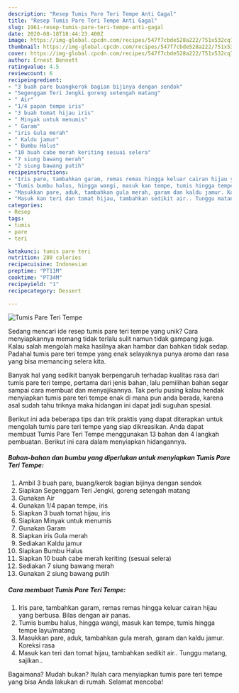```yaml
---
description: "Resep Tumis Pare Teri Tempe Anti Gagal"
title: "Resep Tumis Pare Teri Tempe Anti Gagal"
slug: 1961-resep-tumis-pare-teri-tempe-anti-gagal
date: 2020-08-18T18:44:23.400Z
image: https://img-global.cpcdn.com/recipes/547f7cbde528a222/751x532cq70/tumis-pare-teri-tempe-foto-resep-utama.jpg
thumbnail: https://img-global.cpcdn.com/recipes/547f7cbde528a222/751x532cq70/tumis-pare-teri-tempe-foto-resep-utama.jpg
cover: https://img-global.cpcdn.com/recipes/547f7cbde528a222/751x532cq70/tumis-pare-teri-tempe-foto-resep-utama.jpg
author: Ernest Bennett
ratingvalue: 4.5
reviewcount: 6
recipeingredient:
- "3 buah pare buangkerok bagian bijinya dengan sendok"
- "Segenggam Teri Jengki goreng setengah matang"
- " Air"
- "1/4 papan tempe iris"
- "3 buah tomat hijau iris"
- " Minyak untuk menumis"
- " Garam"
- "iris Gula merah"
- " Kaldu jamur"
- " Bumbu Halus"
- "10 buah cabe merah keriting sesuai selera"
- "7 siung bawang merah"
- "2 siung bawang putih"
recipeinstructions:
- "Iris pare, tambahkan garam, remas remas hingga keluar cairan hijau yang berbusa. Bilas dengan air panas."
- "Tumis bumbu halus, hingga wangi, masuk kan tempe, tumis hingga tempe layu/matang"
- "Masukkan pare, aduk, tambahkan gula merah, garam dan kaldu jamur. Koreksi rasa"
- "Masuk kan teri dan tomat hijau, tambahkan sedikit air.. Tunggu matang, sajikan.."
categories:
- Resep
tags:
- tumis
- pare
- teri

katakunci: tumis pare teri 
nutrition: 280 calories
recipecuisine: Indonesian
preptime: "PT11M"
cooktime: "PT34M"
recipeyield: "1"
recipecategory: Dessert

---
```



![Tumis Pare Teri Tempe](https://img-global.cpcdn.com/recipes/547f7cbde528a222/751x532cq70/tumis-pare-teri-tempe-foto-resep-utama.jpg)

Sedang mencari ide resep tumis pare teri tempe yang unik? Cara menyiapkannya memang tidak terlalu sulit namun tidak gampang juga. Kalau salah mengolah maka hasilnya akan hambar dan bahkan tidak sedap. Padahal tumis pare teri tempe yang enak selayaknya punya aroma dan rasa yang bisa memancing selera kita.



Banyak hal yang sedikit banyak berpengaruh terhadap kualitas rasa dari tumis pare teri tempe, pertama dari jenis bahan, lalu pemilihan bahan segar sampai cara membuat dan menyajikannya. Tak perlu pusing kalau hendak menyiapkan tumis pare teri tempe enak di mana pun anda berada, karena asal sudah tahu triknya maka hidangan ini dapat jadi suguhan spesial.


Berikut ini ada beberapa tips dan trik praktis yang dapat diterapkan untuk mengolah tumis pare teri tempe yang siap dikreasikan. Anda dapat membuat Tumis Pare Teri Tempe menggunakan 13 bahan dan 4 langkah pembuatan. Berikut ini cara dalam menyiapkan hidangannya.

<!--inarticleads1-->

##### Bahan-bahan dan bumbu yang diperlukan untuk menyiapkan Tumis Pare Teri Tempe:

1. Ambil 3 buah pare, buang/kerok bagian bijinya dengan sendok
1. Siapkan Segenggam Teri Jengki, goreng setengah matang
1. Gunakan  Air
1. Gunakan 1/4 papan tempe, iris
1. Siapkan 3 buah tomat hijau, iris
1. Siapkan  Minyak untuk menumis
1. Gunakan  Garam
1. Siapkan iris Gula merah
1. Sediakan  Kaldu jamur
1. Siapkan  Bumbu Halus
1. Siapkan 10 buah cabe merah keriting (sesuai selera)
1. Sediakan 7 siung bawang merah
1. Gunakan 2 siung bawang putih




<!--inarticleads2-->

##### Cara membuat Tumis Pare Teri Tempe:

1. Iris pare, tambahkan garam, remas remas hingga keluar cairan hijau yang berbusa. Bilas dengan air panas.
1. Tumis bumbu halus, hingga wangi, masuk kan tempe, tumis hingga tempe layu/matang
1. Masukkan pare, aduk, tambahkan gula merah, garam dan kaldu jamur. Koreksi rasa
1. Masuk kan teri dan tomat hijau, tambahkan sedikit air.. Tunggu matang, sajikan..




Bagaimana? Mudah bukan? Itulah cara menyiapkan tumis pare teri tempe yang bisa Anda lakukan di rumah. Selamat mencoba!
